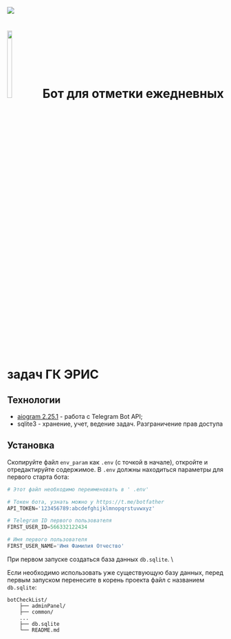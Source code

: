 [<img src="https://img.shields.io/badge/Telegram-%40EriskipCheckListBot-blue?logo=telegram">](https://t.me/EriskipCheckListBot)


# <img src="http://eriskip.com/images/logo-black.svg"  width="15%" height="20%"> Бот для отметки ежедневных задач ГК ЭРИС

## Технологии

 * [aiogram 2.25.1](https://github.com/aiogram/aiogram) - работа с Telegram Bot API;
 * sqlite3 - хранение, учет, ведение задач. Разграничение прав доступа

## Установка

Скопируйте файл `env_param` как `.env` (с точкой в начале), откройте и отредактируйте содержимое.
В `.env` должны находиться параметры для первого старта бота: 
```python
# Этот файл необходимо переименовать в ' .env'

# Токен бота, узнать можно у https://t.me/botfather
API_TOKEN='123456789:abcdefghijklmnopqrstuvwxyz'

# Telegram ID первого пользователя
FIRST_USER_ID=566332122434

# Имя первого пользователя
FIRST_USER_NAME='Имя Фамилия Отчество'
```
При первом запуске создаться база данных `db.sqlite`. \

Если необходимо использовать уже существующую базу данных, перед первым запуском перенесите в корень
проекта файл с названием `db.sqlite`:
```
botCheckList/                                     
    ├── adminPanel/                              
    ├── common/    
    ...                            
    ├── db.sqlite            
    └── README.md                            
```